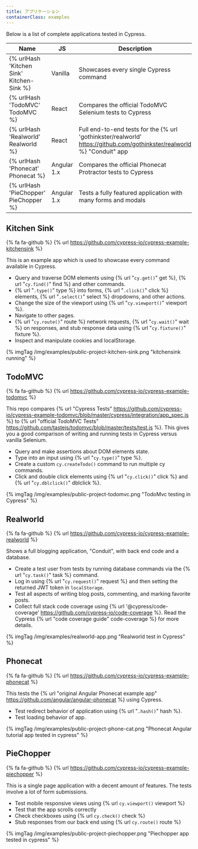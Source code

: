 ```yaml
---
title: アプリケーション
containerClass: examples
---
```


Below is a list of complete applications tested in Cypress.

Name | JS | Description
--- | --- | ---
{% urlHash 'Kitchen Sink' Kitchen-Sink %} | Vanilla | Showcases every single Cypress command
{% urlHash 'TodoMVC' TodoMVC %} | React | Compares the official TodoMVC Selenium tests to Cypress
{% urlHash 'Realworld' Realworld %} | React | Full end-to-end tests for the {% url 'gothinkster/realworld' https://github.com/gothinkster/realworld %} "Conduit" app
{% urlHash 'Phonecat' Phonecat %} | Angular 1.x | Compares the official Phonecat Protractor tests to Cypress
{% urlHash 'PieChopper' PieChopper %} | Angular 1.x | Tests a fully featured application with many forms and modals

## Kitchen Sink

{% fa fa-github %} {% url https://github.com/cypress-io/cypress-example-kitchensink %}

This is an example app which is used to showcase every command available in Cypress.

- Query and traverse DOM elements using {% url "`cy.get()`" get %}, {% url "`cy.find()`" find %} and other commands.
- {% url "`.type()`" type %} into forms, {% url "`.click()`" click %} elements, {% url "`.select()`" select %} dropdowns, and other actions.
- Change the size of the viewport using {% url "`cy.viewport()`" viewport %}.
- Navigate to other pages.
- {% url "`cy.route()`" route %} network requests, {% url "`cy.wait()`" wait %} on responses, and stub response data using {% url "`cy.fixture()`" fixture %}.
- Inspect and manipulate cookies and localStorage.

{% imgTag /img/examples/public-project-kitchen-sink.png "kitchensink running" %}

## TodoMVC

{% fa fa-github %} {% url https://github.com/cypress-io/cypress-example-todomvc %}

This repo compares {% url "Cypress Tests" https://github.com/cypress-io/cypress-example-todomvc/blob/master/cypress/integration/app_spec.js %} to {% url "official TodoMVC Tests" https://github.com/tastejs/todomvc/blob/master/tests/test.js %}. This gives you a good comparison of writing and running tests in Cypress versus vanilla Selenium.

- Query and make assertions about DOM elements state.
- Type into an input using {% url "`cy.type()`" type %}.
- Create a custom `cy.createTodo()` command to run multiple cy commands.
- Click and double click elements using {% url "`cy.click()`" click %} and {% url "`cy.dblclick()`" dblclick %}.

{% imgTag /img/examples/public-project-todomvc.png "TodoMvc testing in Cypress" %}

## Realworld

{% fa fa-github %} {% url https://github.com/cypress-io/cypress-example-realworld %}

Shows a full blogging application, "Conduit", with back end code and a database.

- Create a test user from tests by running database commands via the {% url "`cy.task()`" task %} command.
- Log in using {% url "`cy.request()`" request %} and then setting the returned JWT token in `localStorage`.
- Test all aspects of writing blog posts, commenting, and marking favorite posts.
- Collect full stack code coverage using {% url '@cypress/code-coverage' https://github.com/cypress-io/code-coverage %}. Read the Cypress {% url "code coverage guide" code-coverage %} for more details.

{% imgTag /img/examples/realworld-app.png "Realworld test in Cypress" %}

## Phonecat

{% fa fa-github %} {% url https://github.com/cypress-io/cypress-example-phonecat %}

This tests the {% url "original Angular Phonecat example app" https://github.com/angular/angular-phonecat %} using Cypress.

- Test redirect behavior of application using {% url "`.hash()`" hash %}.
- Test loading behavior of app.

{% imgTag /img/examples/public-project-phone-cat.png "Phonecat Angular tutorial app tested in cypress" %}

## PieChopper

{% fa fa-github %} {% url https://github.com/cypress-io/cypress-example-piechopper %}

This is a single page application with a decent amount of features. The tests involve a lot of form submissions.

- Test mobile responsive views using {% url `cy.viewport()` viewport %}
- Test that the app scrolls correctly
- Check checkboxes using {% url `cy.check()` check %}
- Stub responses from our back end using {% url `cy.route()` route %}

{% imgTag /img/examples/public-project-piechopper.png "Piechopper app tested in cypress" %}

